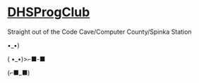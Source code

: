 # [DHSProgClub](http://dhsprogramming.com/)
Straight out of the Code Cave/Computer County/Spinka Station 

•_•)

( •_•)>⌐■-■

(⌐■_■)
